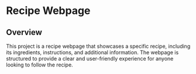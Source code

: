 # Recipe Webpage

## Overview
This project is a recipe webpage that showcases a specific recipe, including its ingredients, instructions, and additional information. The webpage is structured to provide a clear and user-friendly experience for anyone looking to follow the recipe.
